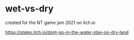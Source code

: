 # wet-vs-dry
created for the NT game jam 2021 on itch.io

https://stales.itch.io/dont-go-in-the-water-stay-on-dry-land

